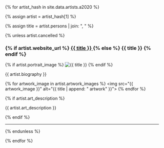 {% for artist_hash in site.data.artists.a2020 %}

  {% assign artist = artist_hash[1] %}

  {% assign title = artist.persons | join: ", " %}

  {% unless artist.cancelled %}
    
  <h3 id="{{ artist_hash[0] }}" >
    {% if artist.website_url %}
      <a href="{{artist.website_url}}" target="_blank">
        {{ title }}
      </a>
    {% else %}
      {{ title }}
    {% endif %}
  </h3>

  {% if artist.portrait_image %}
  <img src="{{ artist.portrait_image }}" alt="{{ title }}">
  {% endif %}
  
  <p>
    {{ artist.biography }}
  </p>

  {% for artwork_image in artist.artwork_images %}
  <img src="{{ artwork_image }}" alt="{{ title | append: " artwork" }}">
  {% endfor %}

  {% if artist.art_description %}
  <p>
    {{ artist.art_description }}
  </p>
  {% endif %}
  
  <hr>

  {% endunless %}

{% endfor %}
